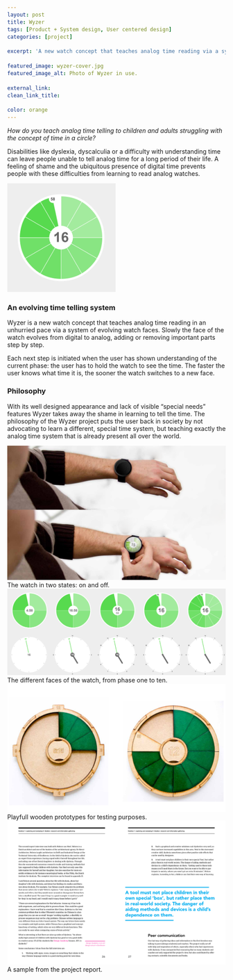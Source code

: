 ```yaml
---
layout: post
title: Wyzer
tags: [Product + System design, User centered design]
categories: [project]

excerpt: 'A new watch concept that teaches analog time reading via a system of evolving watch faces.'

featured_image: wyzer-cover.jpg
featured_image_alt: Photo of Wyzer in use.

external_link:
clean_link_title:

color: orange
---
```


*How do you teach analog time telling to children and adults struggling with the concept of time in a circle?*


Disabilities like dyslexia, dyscalculia or a difficulty with understanding
time can leave people unable to tell analog time for a long period of their
life. A feeling of shame and the ubiquitous presence of digital time prevents
people with these difficulties from learning to read analog watches.

<img class="centered" src="/images/watch.png" alt="One of the watch faces" width="250">

### An evolving time telling system
Wyzer is a new watch concept that teaches analog time reading in an unhurried
pace via a system of evolving watch faces. Slowly the face of the watch evolves
from digital to analog, adding or removing important parts step by step.

Each next step is initiated when the user has shown understanding of the
current phase: the user has to hold the watch to see the time. The faster
the user knows what time it is, the sooner the watch switches to a new face.

### Philosophy
With its well designed appearance and lack of visible “special needs” features
Wyzer takes away the shame in learning to tell the time. The philosophy of the
Wyzer project puts the user back in society by not advocating to learn a different, special time system, but teaching exactly the analog time system that is already present all over the world.

![The watch in two states: on and off](/images/watch-on-off.png)
The watch in two states: on and off.
![Watch faces, light version](/images/watch-levels-light.png)
The different faces of the watch, from phase one to ten.
![Playfull wooden prototypes for testing purposes](/images/wooden-prototypes.png)
Playfull wooden prototypes for testing purposes.
![A sample from the project report](/images/report-design.png)
A sample from the project report.